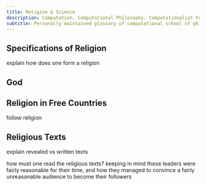 ```yaml
---
title: Religion & Science
description: Computation. Computational Philosophy. Computationalist Functionalism. Universe. Consciousness.
subtitle: Personally maintained glossary of computational school of philosophy, subject to my interpretation.
---
```


## Specifications of Religion

explain how does one form a religion

## God

## Religion in Free Countries

follow religion

## Religious Texts

explain revealed vs written texts

how must one read the religious texts? keeping in mind these leaders were fairly reasonable for their time, and how they managed to convince a fairly unreasonable audience to become their followers